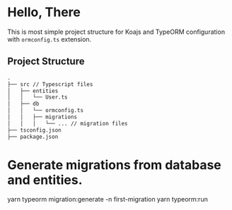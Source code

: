 # Hello, There

This is most simple project structure for Koajs and TypeORM configuration with `ormconfig.ts` extension.
 
## Project Structure

```txt
.
├── src // Typescript files
│   ├── entities
│   │   └── User.ts
│   ├── db
│   │   └── ormconfig.ts
│   │   ├── migrations
│   │   │   └── ... // migration files
├── tsconfig.json
├── package.json
```

# Generate migrations from database and entities.

yarn typeorm migration:generate -n first-migration yarn typeorm:run
